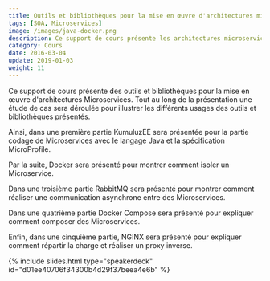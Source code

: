 ```yaml
---
title: Outils et bibliothèques pour la mise en œuvre d'architectures microservices
tags: [SOA, Microservices]
image: /images/java-docker.png
description: Ce support de cours présente les architectures microservices.
category: Cours
date: 2016-03-04
update: 2019-01-03
weight: 11
---
```


Ce support de cours présente des outils et bibliothèques pour la mise en œuvre d'architectures Microservices. Tout au long de la présentation une étude de cas sera déroulée pour illustrer les différents usages des outils et bibliothèques présentés.

Ainsi, dans une première partie KumuluzEE sera présentée pour la partie codage de Microservices avec le langage Java et la spécification MicroProfile.

Par la suite, Docker sera présenté pour montrer comment isoler un Microservice.

Dans une troisième partie RabbitMQ sera présenté pour montrer comment réaliser une communication asynchrone entre des Microservices.

Dans une quatrième partie Docker Compose sera présenté pour expliquer comment composer des Microservices.

Enfin, dans une cinquième partie, NGINX sera présenté pour expliquer comment répartir la charge et réaliser un proxy inverse.

{% include slides.html type="speakerdeck" id="d01ee40706f34300b4d29f37beea4e6b" %}
